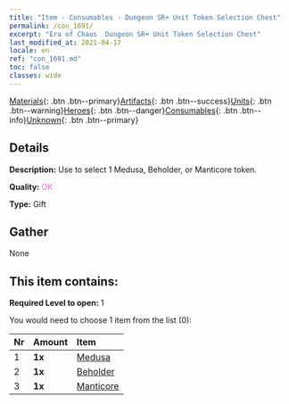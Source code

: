 ```yaml
---
title: "Item - Consumables - Dungeon SR+ Unit Token Selection Chest"
permalink: /con_1691/
excerpt: "Era of Chaos  Dungeon SR+ Unit Token Selection Chest"
last_modified_at: 2021-04-17
locale: en
ref: "con_1691.md"
toc: false
classes: wide
---
```

 [Materials](/Items/){: .btn .btn--primary}[Artifacts](/Items/Artifacts/){: .btn .btn--success}[Units](/Items/Units/){: .btn .btn--warning}[Heroes](/Items/Heroes/){: .btn .btn--danger}[Consumables](/Items/Consumables/){: .btn .btn--info}[Unknown](/Items/Unknown/){: .btn .btn--primary}

## Details
 **Description:** Use to select 1 Medusa, Beholder, or Manticore token.

 **Quality:** <span style="color: #DA70D6">OK</span>

 **Type:** Gift

## Gather

  None

## This item contains:

 **Required Level to open:** 1

 You would need to choose 1 item from the list (0):

  | Nr | Amount |     Item    |
  |:---|:-------|:------------|
  | 1 |  **1x** | [Medusa](/Items/unt_247/) |  | 
  | 2 |  **1x** | [Beholder](/Items/unt_246/) |  | 
  | 3 |  **1x** | [Manticore](/Items/unt_249/) |  | 
